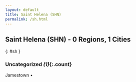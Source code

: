 ```yaml
---
layout: default
title: Saint Helena (SHN)
permalink: /sh.html
---
```



## Saint Helena (SHN) - 0 Regions, 1 Cities
{: #sh }





### Uncategorized _(1)_{:.count}


Jamestown  •


 
